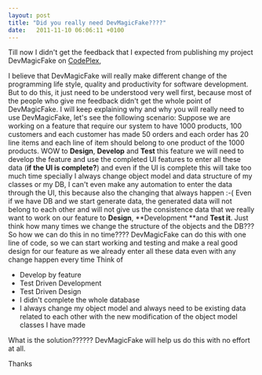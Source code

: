 ```yaml
---
layout: post
title: "Did you really need DevMagicFake????"
date:   2011-11-10 06:06:11 +0100
---
```


Till now I didn\'t get the feedback that I expected from publishing my project DevMagicFake
on [Code](http://devmagicfake.codeplex.com/ "DevMagicFake")[Plex](http://devmagicfake.codeplex.com/ "DevMagicFake"),

I believe that DevMagicFake will really make different change of
the programming life style, quality and productivity for software
development. But to do this, it just need to be understood very well
first, because most of the people who give me feedback didn\'t get the
whole point of DevMagicFake. I will keep explaining why and why you will
really need to use DevMagicFake, let\'s see the following scenario:
Suppose we are working on a feature that require our system to have 1000
products, 100 customers and each customer has made 50 orders and each
order has 20 line items and each line of item should belong to one
product of the 1000 products. WOW to **Design**, **Develop** and
**Test** this feature we will need to develop the feature and use the
completed UI features to enter all these data (**if the UI is
complete?**) and even if the UI is complete this will take too much
time specially I always change object model and data structure of my
classes or my DB, I can\'t even make any automation to enter the data
through the UI, this because also the changing that always happen :-(
Even if we have DB and we start generate data, the generated data will
not belong to each other and will not give us the consistence data that
we really want to work on
our feature to **Design**, **Development **and **Test it**. Just think
how many times we change the structure of the objects and the DB???  So
how we can do this in no time???? DevMagicFake can do this with
one line of code, so we can start working and testing and make a real
good design for our feature as we already enter all these data even with
any change happen every time Think of

-   Develop by feature
-   Test Driven Development
-   Test Driven Design
-   I didn\'t complete the whole database
-   I always change my object model and always need to be existing data
    related to each other with the new modification of the object model
    classes I have made

What is the solution?????? DevMagicFake will help us do this with no
effort at all. 

Thanks

